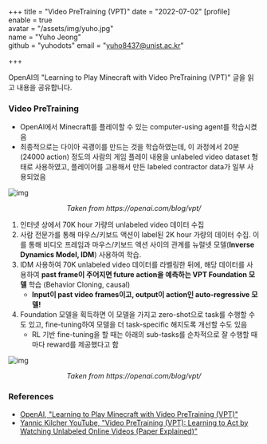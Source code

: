 +++
title = "Video PreTraining (VPT)"
date = "2022-07-02"
[profile]  
	enable = true  
	avatar = "/assets/img/yuho.jpg"  
	name = "Yuho Jeong"  
	github = "yuhodots"
	email = "yuho8437@unist.ac.kr"

+++

OpenAI의 "Learning to Play Minecraft with Video PreTraining (VPT)" 글을 읽고 내용을 공유합니다.

<!--more-->

### Video PreTraining

- OpenAI에서 Minecraft를 플레이할 수 있는 computer-using agent를 학습시켰음
- 최종적으로는 다이아 곡괭이를 만드는 것을 학습하였는데, 이 과정에서 20분(24000 action) 정도의 사람의 게임 플레이 내용을 unlabeled video dataset 형태로 사용하였고, 플레이어를 고용해서 만든 labeled contractor data가 일부 사용되었음

![img](https://cdn.openai.com/vpt/overview.svg)

<center><p><i>Taken from https://openai.com/blog/vpt/</i></p></center>

1. 인터넷 상에서 70K hour 가량의 unlabeled video 데이터 수집
2. 사람 전문가를 통해 마우스/키보드 액션이 label된 2K hour 가량의 데이터 수집. 이를 통해 비디오 프레임과 마우스/키보드 액션 사이의 관계를 뉴럴넷 모델(**Inverse Dynamics Model, IDM**) 사용하여 학습. 
3. IDM 사용하여 70K unlabeled video 데이터를 라벨링한 뒤에, 해당 데이터를 사용하여 **past frame이 주어지면 future action을 예측하는 VPT Foundation 모델** 학습 (Behavior Cloning, causal)
   - **Input이 past video frames이고, output이 action인 auto-regressive 모델!**
4. Foundation 모델을 획득하면 이 모델을 가지고 zero-shot으로 task를 수행할 수도 있고, fine-tuning하여 모델을 더 task-specific 해지도록 개선할 수도 있음
   - RL 기반 fine-tuning을 할 때는 아래의 sub-tasks를 순차적으로 잘 수행할 때 마다 reward를 제공했다고 함

![img](https://cdn.openai.com/vpt/diamond-pickaxe-sequence.svg)

<center><p><i>Taken from https://openai.com/blog/vpt/</i></p></center>

### References

- [OpenAI, "Learning to Play Minecraft with Video PreTraining (VPT)"](https://openai.com/blog/vpt/)
- [Yannic Kilcher YouTube, "Video PreTraining (VPT): Learning to Act by Watching Unlabeled Online Videos (Paper Explained)"](https://www.youtube.com/watch?v=oz5yZc9ULAc)

